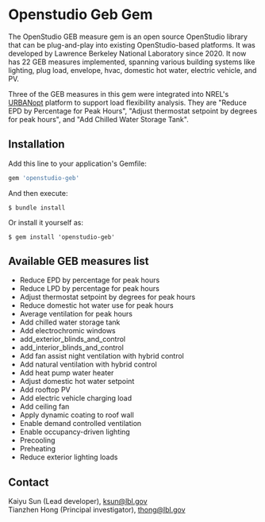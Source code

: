 # Openstudio Geb Gem

The OpenStudio GEB measure gem is an open source OpenStudio library that can be plug-and-play into existing 
OpenStudio-based platforms. It was developed by Lawrence Berkeley National Laboratory since 2020. It now has
22 GEB measures implemented, spanning various building systems like lighting, plug load, envelope, hvac, 
domestic hot water, electric vehicle, and PV. 

Three of the GEB measures in this gem were integrated into NREL's [URBANopt](https://docs.urbanopt.net/) platform to support load 
flexibility analysis. They are "Reduce EPD by Percentage for Peak Hours", "Adjust thermostat setpoint 
by degrees for peak hours", and "Add Chilled Water Storage Tank".

## Installation

Add this line to your application's Gemfile:

```ruby
gem 'openstudio-geb'
```

And then execute:

    $ bundle install

Or install it yourself as:

    $ gem install 'openstudio-geb'

## Available GEB measures list
* Reduce EPD by percentage for peak hours
* Reduce LPD by percentage for peak hours
* Adjust thermostat setpoint by degrees for peak hours
* Reduce domestic hot water use for peak hours
* Average ventilation for peak hours
* Add chilled water storage tank
* Add electrochromic windows
* add_exterior_blinds_and_control
* add_interior_blinds_and_control
* Add fan assist night ventilation with hybrid control
* Add natural ventilation with hybrid control
* Add heat pump water heater
* Adjust domestic hot water setpoint
* Add rooftop PV
* Add electric vehicle charging load
* Add ceiling fan
* Apply dynamic coating to roof wall
* Enable demand controlled ventilation
* Enable occupancy-driven lighting
* Precooling
* Preheating
* Reduce exterior lighting loads

## Contact
Kaiyu Sun (Lead developer), [ksun@lbl.gov](mailto:ksun@lbl.gov)\
Tianzhen Hong (Principal investigator), [thong@lbl.gov](mailto:thong@lbl.gov)